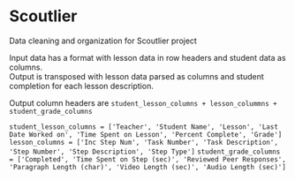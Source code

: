 # Scoutlier
Data cleaning and organization for Scoutlier project

Input data has a format with lesson data in row headers and student data as columns.  
Output is transposed with lesson data parsed as columns and student completion for each lesson description.

Output column headers are `student_lesson_columns + lesson_colummns + student_grade_columns`

`student_lesson_columns = ['Teacher', 'Student Name', 'Lesson', 'Last Date Worked on', 'Time Spent on Lesson', 'Percent Complete', 'Grade']` 
`lesson_columns = ['Inc Step Num', 'Task Number', 'Task Description', 'Step Number', 'Step Description', 'Step Type']`
`student_grade_columns = ['Completed', 'Time Spent on Step (sec)', 'Reviewed Peer Responses', 'Paragraph Length (char)', 'Video Length (sec)', 'Audio Length (sec)']`
